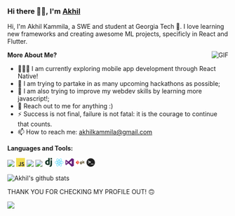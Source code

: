 ### Hi there 👋🏽, I'm [Akhil](https://www.linkedin.com/in/akhilkammila/)

Hi, I'm Akhil Kammila, a SWE and student at Georgia Tech 🐝. I love learning new frameworks and creating awesome ML projects, specificly in React and Flutter.

<img align="right" alt="GIF" src="[https://media1.giphy.com/media/xT9IgzoKnwFNmISR8I/giphy.gif?cid=ecf05e47alh9mig1dew6p1m568ise6ldd6dwpsyai9u7ljo3&rid=giphy.gif&ct=g](https://j.gifs.com/83l135.gif)" />

**More About Me?**

- 👨🏽‍💻 I am currently exploring mobile app development through React Native!
- 🌱 I am trying to partake in as many upcoming hackathons as possible; 
- 👯 I am also trying to improve my webdev skills by learning more javascript!;
- 💬 Reach out to me for anything :)
- ⚡️ Success is not final, failure is not fatal: it is the courage to continue that counts.
- 📫 How to reach me: akhilkammila@gmail.com

**Languages and Tools:**  

<code><img height="20" src="https://raw.githubusercontent.com/jmnote/z-icons/master/svg/python.svg"></code>
<code><img height="20" src="https://raw.githubusercontent.com/github/explore/80688e429a7d4ef2fca1e82350fe8e3517d3494d/topics/javascript/javascript.png"></code>
<code><img height="20" src="https://raw.githubusercontent.com/jmnote/z-icons/master/svg/java.svg"></code>
<code><img height="20" src="https://raw.githubusercontent.com/valohai/ml-logos/5127528b5baadb77a6ea4b999a47b4e86bf0f98b/tensorflow-tf.svg"></code>
<code><img height="20" src="https://raw.githubusercontent.com/devicons/devicon/c7d326b6009e60442abc35fa45706d6f30ee4c8e/icons/django/django-plain.svg"></code>
<code><img height="20" src="https://raw.githubusercontent.com/devicons/devicon/c7d326b6009e60442abc35fa45706d6f30ee4c8e/icons/react/react-original.svg"></code>
<code><img height="20" src="https://raw.githubusercontent.com/devicons/devicon/c7d326b6009e60442abc35fa45706d6f30ee4c8e/icons/visualstudio/visualstudio-plain.svg"></code>
<code><img height="20" src="https://raw.githubusercontent.com/github/explore/80688e429a7d4ef2fca1e82350fe8e3517d3494d/topics/git/git.png"></code>
<code><img height="20" src="https://raw.githubusercontent.com/github/explore/80688e429a7d4ef2fca1e82350fe8e3517d3494d/topics/terminal/terminal.png"></code>



![Akhil's github stats](https://github-readme-stats.vercel.app/api?username=akhilkammila&theme=dark&show_icons=true)

THANK YOU FOR CHECKING MY PROFILE OUT! :upside_down_face:

![](https://komarev.com/ghpvc/?username=akhilkammila&color=red)

